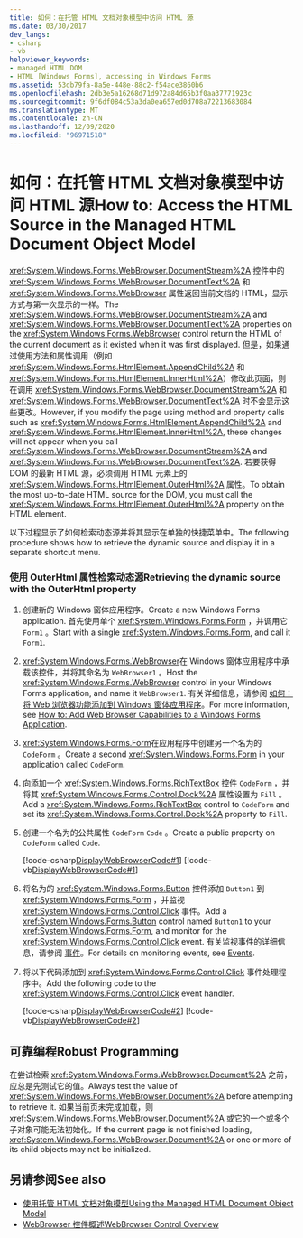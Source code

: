 ```yaml
---
title: 如何：在托管 HTML 文档对象模型中访问 HTML 源
ms.date: 03/30/2017
dev_langs:
- csharp
- vb
helpviewer_keywords:
- managed HTML DOM
- HTML [Windows Forms], accessing in Windows Forms
ms.assetid: 53db79fa-8a5e-448e-88c2-f54ace3860b6
ms.openlocfilehash: 2db3e5a16268d71d972a84d65b3f0aa37771923c
ms.sourcegitcommit: 9f6df084c53a3da0ea657ed0d708a72213683084
ms.translationtype: MT
ms.contentlocale: zh-CN
ms.lasthandoff: 12/09/2020
ms.locfileid: "96971518"
---
```

# <a name="how-to-access-the-html-source-in-the-managed-html-document-object-model"></a><span data-ttu-id="fc7be-102">如何：在托管 HTML 文档对象模型中访问 HTML 源</span><span class="sxs-lookup"><span data-stu-id="fc7be-102">How to: Access the HTML Source in the Managed HTML Document Object Model</span></span>

<span data-ttu-id="fc7be-103"><xref:System.Windows.Forms.WebBrowser.DocumentStream%2A> 控件中的 <xref:System.Windows.Forms.WebBrowser.DocumentText%2A> 和 <xref:System.Windows.Forms.WebBrowser> 属性返回当前文档的 HTML，显示方式与第一次显示的一样。</span><span class="sxs-lookup"><span data-stu-id="fc7be-103">The <xref:System.Windows.Forms.WebBrowser.DocumentStream%2A> and <xref:System.Windows.Forms.WebBrowser.DocumentText%2A> properties on the <xref:System.Windows.Forms.WebBrowser> control return the HTML of the current document as it existed when it was first displayed.</span></span> <span data-ttu-id="fc7be-104">但是，如果通过使用方法和属性调用（例如 <xref:System.Windows.Forms.HtmlElement.AppendChild%2A> 和 <xref:System.Windows.Forms.HtmlElement.InnerHtml%2A>）修改此页面，则在调用 <xref:System.Windows.Forms.WebBrowser.DocumentStream%2A> 和 <xref:System.Windows.Forms.WebBrowser.DocumentText%2A> 时不会显示这些更改。</span><span class="sxs-lookup"><span data-stu-id="fc7be-104">However, if you modify the page using method and property calls such as <xref:System.Windows.Forms.HtmlElement.AppendChild%2A> and <xref:System.Windows.Forms.HtmlElement.InnerHtml%2A>, these changes will not appear when you call <xref:System.Windows.Forms.WebBrowser.DocumentStream%2A> and <xref:System.Windows.Forms.WebBrowser.DocumentText%2A>.</span></span> <span data-ttu-id="fc7be-105">若要获得 DOM 的最新 HTML 源，必须调用 HTML 元素上的 <xref:System.Windows.Forms.HtmlElement.OuterHtml%2A> 属性。</span><span class="sxs-lookup"><span data-stu-id="fc7be-105">To obtain the most up-to-date HTML source for the DOM, you must call the <xref:System.Windows.Forms.HtmlElement.OuterHtml%2A> property on the HTML element.</span></span>  
  
 <span data-ttu-id="fc7be-106">以下过程显示了如何检索动态源并将其显示在单独的快捷菜单中。</span><span class="sxs-lookup"><span data-stu-id="fc7be-106">The following procedure shows how to retrieve the dynamic source and display it in a separate shortcut menu.</span></span>  
  
### <a name="retrieving-the-dynamic-source-with-the-outerhtml-property"></a><span data-ttu-id="fc7be-107">使用 OuterHtml 属性检索动态源</span><span class="sxs-lookup"><span data-stu-id="fc7be-107">Retrieving the dynamic source with the OuterHtml property</span></span>  
  
1. <span data-ttu-id="fc7be-108">创建新的 Windows 窗体应用程序。</span><span class="sxs-lookup"><span data-stu-id="fc7be-108">Create a new Windows Forms application.</span></span> <span data-ttu-id="fc7be-109">首先使用单个 <xref:System.Windows.Forms.Form> ，并调用它 `Form1` 。</span><span class="sxs-lookup"><span data-stu-id="fc7be-109">Start with a single <xref:System.Windows.Forms.Form>, and call it `Form1`.</span></span>  
  
2. <span data-ttu-id="fc7be-110"><xref:System.Windows.Forms.WebBrowser>在 Windows 窗体应用程序中承载该控件，并将其命名为 `WebBrowser1` 。</span><span class="sxs-lookup"><span data-stu-id="fc7be-110">Host the <xref:System.Windows.Forms.WebBrowser> control in your Windows Forms application, and name it `WebBrowser1`.</span></span> <span data-ttu-id="fc7be-111">有关详细信息，请参阅 [如何：将 Web 浏览器功能添加到 Windows 窗体应用程序](how-to-add-web-browser-capabilities-to-a-windows-forms-application.md)。</span><span class="sxs-lookup"><span data-stu-id="fc7be-111">For more information, see [How to: Add Web Browser Capabilities to a Windows Forms Application](how-to-add-web-browser-capabilities-to-a-windows-forms-application.md).</span></span>  
  
3. <span data-ttu-id="fc7be-112"><xref:System.Windows.Forms.Form>在应用程序中创建另一个名为的 `CodeForm` 。</span><span class="sxs-lookup"><span data-stu-id="fc7be-112">Create a second <xref:System.Windows.Forms.Form> in your application called `CodeForm`.</span></span>  
  
4. <span data-ttu-id="fc7be-113">向添加一个 <xref:System.Windows.Forms.RichTextBox> 控件 `CodeForm` ，并将其 <xref:System.Windows.Forms.Control.Dock%2A> 属性设置为 `Fill` 。</span><span class="sxs-lookup"><span data-stu-id="fc7be-113">Add a <xref:System.Windows.Forms.RichTextBox> control to `CodeForm` and set its <xref:System.Windows.Forms.Control.Dock%2A> property to `Fill`.</span></span>  
  
5. <span data-ttu-id="fc7be-114">创建一个名为的公共属性 `CodeForm` `Code` 。</span><span class="sxs-lookup"><span data-stu-id="fc7be-114">Create a public property on `CodeForm` called `Code`.</span></span>  
  
     [!code-csharp[DisplayWebBrowserCode#1](~/samples/snippets/csharp/VS_Snippets_Winforms/DisplayWebBrowserCode/CS/CodeForm.cs#1)]
     [!code-vb[DisplayWebBrowserCode#1](~/samples/snippets/visualbasic/VS_Snippets_Winforms/DisplayWebBrowserCode/VB/CodeForm.vb#1)]  
  
6. <span data-ttu-id="fc7be-115">将名为的 <xref:System.Windows.Forms.Button> 控件添加 `Button1` 到 <xref:System.Windows.Forms.Form> ，并监视 <xref:System.Windows.Forms.Control.Click> 事件。</span><span class="sxs-lookup"><span data-stu-id="fc7be-115">Add a <xref:System.Windows.Forms.Button> control named `Button1` to your <xref:System.Windows.Forms.Form>, and monitor for the <xref:System.Windows.Forms.Control.Click> event.</span></span> <span data-ttu-id="fc7be-116">有关监视事件的详细信息，请参阅 [事件](/dotnet/standard/events/index)。</span><span class="sxs-lookup"><span data-stu-id="fc7be-116">For details on monitoring events, see [Events](/dotnet/standard/events/index).</span></span>  
  
7. <span data-ttu-id="fc7be-117">将以下代码添加到 <xref:System.Windows.Forms.Control.Click> 事件处理程序中。</span><span class="sxs-lookup"><span data-stu-id="fc7be-117">Add the following code to the <xref:System.Windows.Forms.Control.Click> event handler.</span></span>  
  
     [!code-csharp[DisplayWebBrowserCode#2](~/samples/snippets/csharp/VS_Snippets_Winforms/DisplayWebBrowserCode/CS/Form1.cs#2)]
     [!code-vb[DisplayWebBrowserCode#2](~/samples/snippets/visualbasic/VS_Snippets_Winforms/DisplayWebBrowserCode/VB/Form1.vb#2)]  
  
## <a name="robust-programming"></a><span data-ttu-id="fc7be-118">可靠编程</span><span class="sxs-lookup"><span data-stu-id="fc7be-118">Robust Programming</span></span>  

 <span data-ttu-id="fc7be-119">在尝试检索 <xref:System.Windows.Forms.WebBrowser.Document%2A> 之前，应总是先测试它的值。</span><span class="sxs-lookup"><span data-stu-id="fc7be-119">Always test the value of <xref:System.Windows.Forms.WebBrowser.Document%2A> before attempting to retrieve it.</span></span> <span data-ttu-id="fc7be-120">如果当前页未完成加载，则 <xref:System.Windows.Forms.WebBrowser.Document%2A> 或它的一个或多个子对象可能无法初始化。</span><span class="sxs-lookup"><span data-stu-id="fc7be-120">If the current page is not finished loading, <xref:System.Windows.Forms.WebBrowser.Document%2A> or one or more of its child objects may not be initialized.</span></span>  
  
## <a name="see-also"></a><span data-ttu-id="fc7be-121">另请参阅</span><span class="sxs-lookup"><span data-stu-id="fc7be-121">See also</span></span>

- [<span data-ttu-id="fc7be-122">使用托管 HTML 文档对象模型</span><span class="sxs-lookup"><span data-stu-id="fc7be-122">Using the Managed HTML Document Object Model</span></span>](using-the-managed-html-document-object-model.md)
- [<span data-ttu-id="fc7be-123">WebBrowser 控件概述</span><span class="sxs-lookup"><span data-stu-id="fc7be-123">WebBrowser Control Overview</span></span>](webbrowser-control-overview.md)
